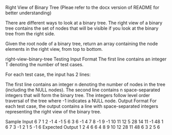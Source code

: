 Right View of Binary Tree (Pleae refer to the docx version of README for better understanding)


There are different ways to look at a binary tree. The right view of a binary tree contains the set of nodes that will be visible if you look at the binary tree from the right side.

Given the root node of a binary tree, return an array containing the node elements in the right view, from top to bottom.

right-view-binary-tree
Testing
Input Format
The first line contains an integer T denoting the number of test cases.

For each test case, the input has 2 lines:

The first line contains an integer n denoting the number of nodes in the tree (including the NULL nodes).
The second line contains n space-separated integers that will form the binary tree. The integers follow level order traversal of the tree where -1 indicates a NULL node.
Output Format
For each test case, the output contains a line with space-separated integers representing the right view of the binary tree.

Sample Input
6
7
1 2 -1 4 -1 5 6
3
6 -1 4
7
8 -1 9 -1 10 11 12
5
28 14 11 -1 48
1
6
7
3 -1 2 1 5 -1 6
Expected Output
1 2 4 6
6 4
8 9 10 12
28 11 48
6
3 2 5 6
